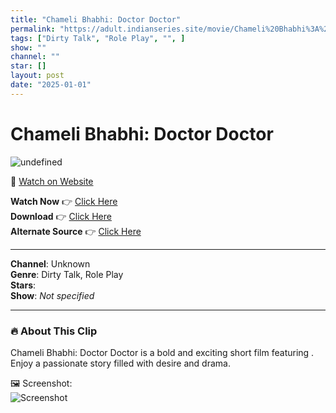 ```yaml
---
title: "Chameli Bhabhi: Doctor Doctor"
permalink: "https://adult.indianseries.site/movie/Chameli%20Bhabhi%3A%20Doctor%20Doctor"
tags: ["Dirty Talk", "Role Play", "", ]
show: ""
channel: ""
star: []
layout: post
date: "2025-01-01"
---
```


# Chameli Bhabhi: Doctor Doctor

![undefined](https://desisins.com/wp-content/uploads/2024/08/Chameli-Bhabhi-DesiSins.com_.jpg)

🔗 [Watch on Website](https://adult.indianseries.site/movie/Chameli%20Bhabhi%3A%20Doctor%20Doctor)

**Watch Now** 👉 [Click Here](https://adult.indianseries.site/movie/Chameli%20Bhabhi%3A%20Doctor%20Doctor)  
**Download** 👉 [Click Here](https://adult.indianseries.site/movie/Chameli%20Bhabhi%3A%20Doctor%20Doctor)  
**Alternate Source** 👉 [Click Here](https://adult.indianseries.site/movie/Chameli%20Bhabhi%3A%20Doctor%20Doctor)

---

**Channel**: Unknown  
**Genre**: Dirty Talk, Role Play  
**Stars**:   
**Show**: *Not specified*

---

### 🔥 About This Clip

Chameli Bhabhi: Doctor Doctor is a bold and exciting short film featuring . Enjoy a passionate story filled with desire and drama.
 
🖼️ Screenshot:  
![Screenshot](https://desisins.com/wp-content/uploads/2024/08/Chameli-Bhabhi-DesiSins.com_.jpg)
